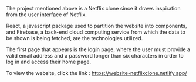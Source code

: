 The project mentioned above is a Netflix clone since it draws inspiration from the user interface of Netflix. 


React, a javascript package used to partition the website into components, and Firebase, a back-end cloud computing service from which the data to be shown is being fetched, are the technologies utilized.


The first page that appears is the login page, where the user must provide a valid email address and a password longer than six characters in order to log in and access their home page. 


To view the website, click the link :
  https://website-netflixclone.netlify.app/
